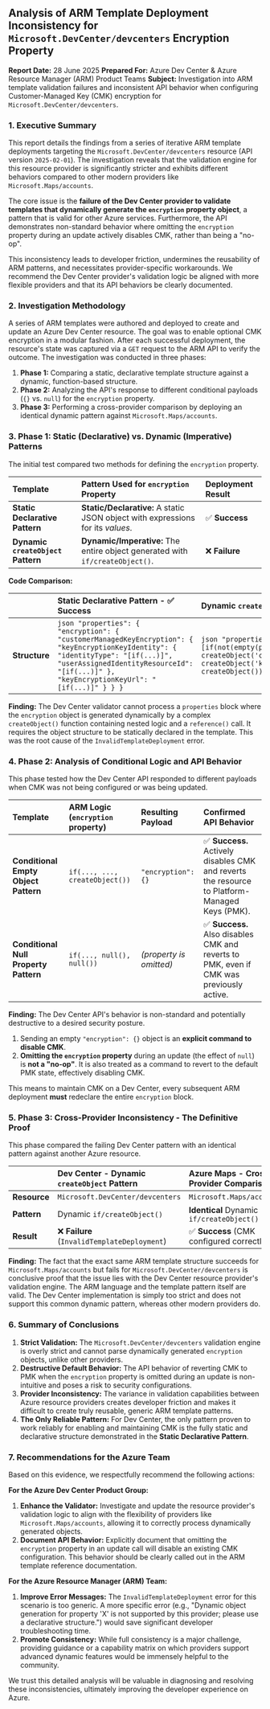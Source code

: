 ## Analysis of ARM Template Deployment Inconsistency for `Microsoft.DevCenter/devcenters` Encryption Property

**Report Date:** 28 June 2025
**Prepared For:** Azure Dev Center & Azure Resource Manager (ARM) Product Teams
**Subject:** Investigation into ARM template validation failures and inconsistent API behavior when configuring Customer-Managed Key (CMK) encryption for `Microsoft.DevCenter/devcenters`.

### 1. Executive Summary

This report details the findings from a series of iterative ARM template deployments targeting the `Microsoft.DevCenter/devcenters` resource (API version `2025-02-01`). The investigation reveals that the validation engine for this resource provider is significantly stricter and exhibits different behaviors compared to other modern providers like `Microsoft.Maps/accounts`.

The core issue is the **failure of the Dev Center provider to validate templates that dynamically generate the `encryption` property object**, a pattern that is valid for other Azure services. Furthermore, the API demonstrates non-standard behavior where omitting the `encryption` property during an update actively disables CMK, rather than being a "no-op".

This inconsistency leads to developer friction, undermines the reusability of ARM patterns, and necessitates provider-specific workarounds. We recommend the Dev Center provider's validation logic be aligned with more flexible providers and that its API behaviors be clearly documented.

### 2. Investigation Methodology

A series of ARM templates were authored and deployed to create and update an Azure Dev Center resource. The goal was to enable optional CMK encryption in a modular fashion. After each successful deployment, the resource's state was captured via a `GET` request to the ARM API to verify the outcome. The investigation was conducted in three phases:

1.  **Phase 1:** Comparing a static, declarative template structure against a dynamic, function-based structure.
2.  **Phase 2:** Analyzing the API's response to different conditional payloads (`{}` vs. `null`) for the `encryption` property.
3.  **Phase 3:** Performing a cross-provider comparison by deploying an identical dynamic pattern against `Microsoft.Maps/accounts`.

### 3. Phase 1: Static (Declarative) vs. Dynamic (Imperative) Patterns

The initial test compared two methods for defining the `encryption` property.

| Template | Pattern Used for `encryption` Property | Deployment Result |
| :--- | :--- | :--- |
| **Static Declarative Pattern** | **Static/Declarative:** A static JSON object with expressions for its *values*. | ✅ **Success** |
| **Dynamic `createObject` Pattern** | **Dynamic/Imperative:** The entire object generated with `if/createObject()`. | ❌ **Failure** |

**Code Comparison:**

| | Static Declarative Pattern - ✅ Success | Dynamic `createObject` Pattern - ❌ Failure |
| :--- | :--- | :--- |
| **Structure** | ```json "properties": { "encryption": { "customerManagedKeyEncryption": { "keyEncryptionKeyIdentity": { "identityType": "[if(...)]", "userAssignedIdentityResourceId": "[if(...)]" }, "keyEncryptionKeyUrl": "[if(...)]" } } } ``` | ```json "properties": { "encryption": "[if(not(empty(parameters('customerManagedKey'))), createObject('customerManagedKeyEncryption', createObject('keyEncryptionKeyIdentity', ...)), createObject())]" } ``` |

**Finding:** The Dev Center validator cannot process a `properties` block where the `encryption` object is generated dynamically by a complex `createObject()` function containing nested logic and a `reference()` call. It requires the object structure to be statically declared in the template. This was the root cause of the `InvalidTemplateDeployment` error.

### 4. Phase 2: Analysis of Conditional Logic and API Behavior

This phase tested how the Dev Center API responded to different payloads when CMK was not being configured or was being updated.

| Template | ARM Logic (`encryption` property) | Resulting Payload | Confirmed API Behavior |
| :--- | :--- | :--- | :--- |
| **Conditional Empty Object Pattern** | `if(..., ..., createObject())` | `"encryption": {}` | ✅ **Success.** Actively disables CMK and reverts the resource to Platform-Managed Keys (PMK). |
| **Conditional Null Property Pattern** | `if(..., null(), null())` | *(property is omitted)* | ✅ **Success.** Also disables CMK and reverts to PMK, even if CMK was previously active. |

**Finding:** The Dev Center API's behavior is non-standard and potentially destructive to a desired security posture.
1.  Sending an empty `"encryption": {}` object is an **explicit command to disable CMK**.
2.  **Omitting the `encryption` property** during an update (the effect of `null`) is **not a "no-op"**. It is also treated as a command to revert to the default PMK state, effectively disabling CMK.

This means to maintain CMK on a Dev Center, every subsequent ARM deployment **must** redeclare the entire `encryption` block.

### 5. Phase 3: Cross-Provider Inconsistency - The Definitive Proof

This phase compared the failing Dev Center pattern with an identical pattern against another Azure resource.

| | Dev Center - Dynamic `createObject` Pattern | Azure Maps - Cross-Provider Comparison |
| :--- | :--- | :--- |
| **Resource** | `Microsoft.DevCenter/devcenters` | `Microsoft.Maps/accounts` |
| **Pattern** | Dynamic `if/createObject()` | **Identical** Dynamic `if/createObject()` |
| **Result** | ❌ **Failure** (`InvalidTemplateDeployment`) | ✅ **Success** (CMK configured correctly) |

**Finding:** The fact that the exact same ARM template structure succeeds for `Microsoft.Maps/accounts` but fails for `Microsoft.DevCenter/devcenters` is conclusive proof that the issue lies with the Dev Center resource provider's validation engine. The ARM language and the template pattern itself are valid. The Dev Center implementation is simply too strict and does not support this common dynamic pattern, whereas other modern providers do.

### 6. Summary of Conclusions

1.  **Strict Validation:** The `Microsoft.DevCenter/devcenters` validation engine is overly strict and cannot parse dynamically generated `encryption` objects, unlike other providers.
2.  **Destructive Default Behavior:** The API behavior of reverting CMK to PMK when the `encryption` property is omitted during an update is non-intuitive and poses a risk to security configurations.
3.  **Provider Inconsistency:** The variance in validation capabilities between Azure resource providers creates developer friction and makes it difficult to create truly reusable, generic ARM template patterns.
4.  **The Only Reliable Pattern:** For Dev Center, the only pattern proven to work reliably for enabling and maintaining CMK is the fully static and declarative structure demonstrated in the **Static Declarative Pattern**.

### 7. Recommendations for the Azure Team

Based on this evidence, we respectfully recommend the following actions:

**For the Azure Dev Center Product Group:**
1.  **Enhance the Validator:** Investigate and update the resource provider's validation logic to align with the flexibility of providers like `Microsoft.Maps/accounts`, allowing it to correctly process dynamically generated objects.
2.  **Document API Behavior:** Explicitly document that omitting the `encryption` property in an update call will disable an existing CMK configuration. This behavior should be clearly called out in the ARM template reference documentation.

**For the Azure Resource Manager (ARM) Team:**
1.  **Improve Error Messages:** The `InvalidTemplateDeployment` error for this scenario is too generic. A more specific error (e.g., "Dynamic object generation for property 'X' is not supported by this provider; please use a declarative structure.") would save significant developer troubleshooting time.
2.  **Promote Consistency:** While full consistency is a major challenge, providing guidance or a capability matrix on which providers support advanced dynamic features would be immensely helpful to the community.

We trust this detailed analysis will be valuable in diagnosing and resolving these inconsistencies, ultimately improving the developer experience on Azure.
